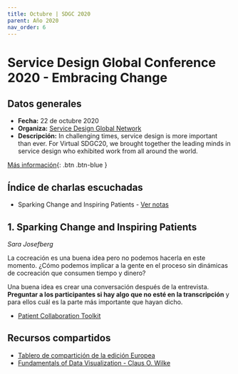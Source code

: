 ```yaml
---
title: Octubre | SDGC 2020
parent: Año 2020
nav_order: 6
---
```


# Service Design Global Conference 2020 - Embracing Change

## Datos generales
* **Fecha:** 22 de octubre 2020
* **Organiza:** [Service Design Global Network](https://www.service-design-network.org/)
* **Descripción:** In challenging times, service design is more important than ever. For Virtual SDGC20, we brought together the leading minds in service design who exhibited work from all around the world.

[Más información](https://www.service-design-network.org/events/virtual-sdgc20){: .btn  .btn-blue }

## Índice de charlas escuchadas
* Sparking Change and Inspiring Patients - [Ver notas](#1-sparking-change-and-inspiring-patients)


## 1. Sparking Change and Inspiring Patients
*Sara Josefberg*

La cocreación es una buena idea pero no podemos hacerla en este momento. ¿Cómo podemos implicar a la gente en el proceso sin dinámicas de cocreación que consumen tiempo y dinero?

Una buena idea es crear una conversación después de la entrevista. **Preguntar a los participantes si hay algo que no esté en la transcripción** y para ellos cuál es la parte más importante que hayan dicho.

* [Patient Collaboration Toolkit](https://patient-collaboration-toolkit.squarespace.com/)



## Recursos compartidos
* [Tablero de compartición de la edición Europea](https://miro.com/app/board/o9J_koNYWFs=/)
* [Fundamentals of Data Visualization - Claus O. Wilke](https://clauswilke.com/dataviz/index.html)
